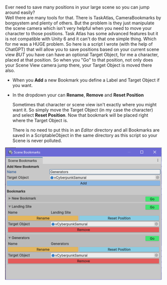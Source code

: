 
Ever need to save many positions in your large scene so you can jump around easily?  
Well there are many tools for that.  There is TaskAtlas, CameraBookmarks by borgsystem and plenty of others. But the problem is they just manipulate the scene camera which isn't very helpful when you need to move your character to those positions.  Task Atlas has some advanced features but it is not compatible with Unity 6 and it can't do that one simple thing.  Which for me was a HUGE problem. So here is a script I wrote (with the help of ChatGPT) that will allow you to save positions based on your current scene view *BUT* you have can have an optional Target Object, for me a character, placed at that position.  So when you "Go" to that position, not only does your Scene View camera jump there, your Target Object is moved there also.


* When you **Add** a new Bookmark you define a Label and Target Object if you want.
* In the dropdown your can **Rename**, **Remove** and **Reset Position**

  Sometimes that character or scene view isn't exactly where you might want it. So simply move the Target Object (in my case the character) and select **Reset Position**. Now that bookmark will be placed right where the Target Object is.

  There is no need to put this in an _Editor_ directory and all Bookmarks are saved in a ScriptableObject in the same directory as this script so your Scene is never polluted.
  

![Screenshot](./Capture.PNG "Screenshot")
